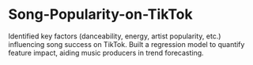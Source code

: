 # Song-Popularity-on-TikTok
Identified key factors (danceability, energy, artist popularity, etc.) influencing song success on TikTok. Built a regression model to quantify feature impact, aiding music producers in trend forecasting.
